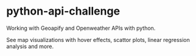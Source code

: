# python-api-challenge
Working with Geoapify and Openweather APIs with python.

See map visualizations with hover effects, scattor plots, linear regression analysis and more.
